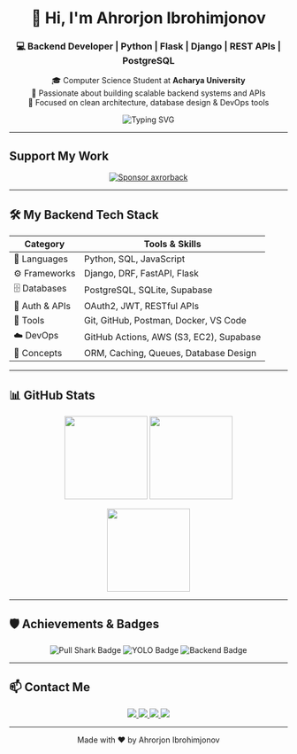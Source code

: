 <h1 align="center">👋 Hi, I'm Ahrorjon Ibrohimjonov</h1>
<h3 align="center">💻 Backend Developer | Python | Flask | Django | REST APIs | PostgreSQL</h3>

<p align="center">
  🎓 Computer Science Student at <strong>Acharya University</strong> <br/>
  🧠 Passionate about building scalable backend systems and APIs <br/>
  🚀 Focused on clean architecture, database design & DevOps tools
</p>

<p align="center">
  <img src="https://readme-typing-svg.herokuapp.com?font=Fira+Code&size=24&duration=3000&pause=500&center=true&vCenter=true&width=650&lines=Building+Scalable+Backends;Designing+Powerful+APIs;Flask+%7C+Django+%7C+PostgreSQL+%7C+Docker" alt="Typing SVG">
</p>

---

##  Support My Work

<p align="center">
  <a href="https://github.com/sponsors/axrorback">
    <img src="https://img.shields.io/badge/Sponsor%20me%20on%20GitHub-%23EA4AAA?style=for-the-badge&logo=githubsponsors&logoColor=white" alt="Sponsor axrorback" />
  </a>
</p>

---

## 🛠️ My Backend Tech Stack

| Category | Tools & Skills |
|-----------|----------------|
| 🧩 Languages | Python, SQL, JavaScript |
| ⚙️ Frameworks | Django, DRF, FastAPI, Flask |
| 🗄️ Databases | PostgreSQL, SQLite, Supabase |
| 🔐 Auth & APIs | OAuth2, JWT, RESTful APIs |
| 🧰 Tools | Git, GitHub, Postman, Docker, VS Code |
| ☁️ DevOps | GitHub Actions, AWS (S3, EC2), Supabase |
| 🧠 Concepts | ORM, Caching, Queues, Database Design |

---




## 📊 GitHub Stats

<p align="center">
  <img src="https://github-readme-stats.vercel.app/api?username=axrorback&show_icons=true&theme=radical&count_private=true&hide_title=true&hide_border=false&icon_color=ff69b4" height="150" />
  <img src="https://github-readme-stats.vercel.app/api/top-langs/?username=axrorback&layout=compact&theme=radical&langs_count=8&hide_title=true&hide_border=false" height="150" />
</p>

<p align="center">
  <img src="https://github-readme-streak-stats.herokuapp.com/?user=axrorback&theme=radical&hide_border=false" height="150" />
</p>

---

## 🛡️ Achievements & Badges

<p align="center">
  <img src="https://img.shields.io/badge/Pull%20Shark-Achieved-blue?style=for-the-badge" alt="Pull Shark Badge" />
  <img src="https://img.shields.io/badge/YOLO-Achieved-brightgreen?style=for-the-badge" alt="YOLO Badge" />
  <img src="https://img.shields.io/badge/Backend%20Focused-100%25-orange?style=for-the-badge" alt="Backend Badge" />
</p>

---

## 📫 Contact Me

<p align="center">
  <a href="https://axrorback.github.io">
    <img src="https://img.shields.io/badge/Portfolio-Visit-gradient?style=for-the-badge&logo=githubpages&logoColor=fff&colorA=ff7f50&colorB=ff69b4" />
  </a>
  <a href="mailto:axrorback@gmail.com">
    <img src="https://img.shields.io/badge/Email-Contact-gradient?style=for-the-badge&logo=gmail&logoColor=fff&colorA=1abc9c&colorB=16a085" />
  </a>
  <a href="https://t.me/axrorback">
    <img src="https://img.shields.io/badge/Telegram-@axrorback-gradient?style=for-the-badge&logo=telegram&logoColor=fff&colorA=3498db&colorB=9b59b6" />
  </a>
  <a href="https://www.linkedin.com/in/axrorback/">
    <img src="https://img.shields.io/badge/LinkedIn-axrorback-gradient?style=for-the-badge&logo=linkedin&logoColor=fff&colorA=0077B5&colorB=00bfff" />
  </a>
</p>

---

<p align="center">
  Made with ❤️ by Ahrorjon Ibrohimjonov
</p>

